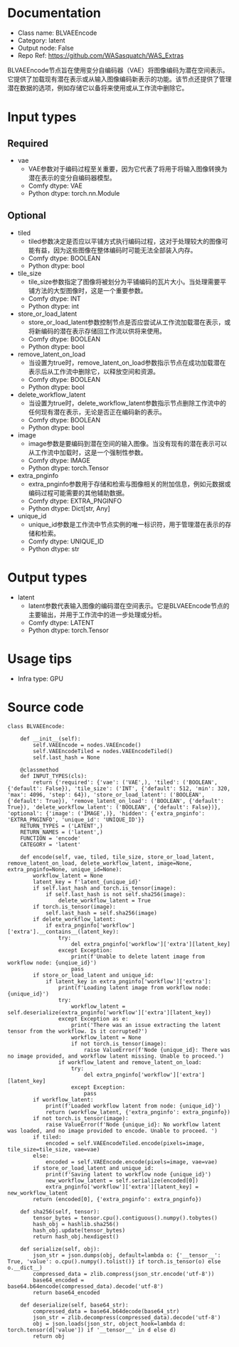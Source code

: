 # Documentation
- Class name: BLVAEEncode
- Category: latent
- Output node: False
- Repo Ref: https://github.com/WASasquatch/WAS_Extras

BLVAEEncode节点旨在使用变分自编码器（VAE）将图像编码为潜在空间表示。它提供了加载现有潜在表示或从输入图像编码新表示的功能。该节点还提供了管理潜在数据的选项，例如存储它以备将来使用或从工作流中删除它。

# Input types
## Required
- vae
    - VAE参数对于编码过程至关重要，因为它代表了将用于将输入图像转换为潜在表示的变分自编码器模型。
    - Comfy dtype: VAE
    - Python dtype: torch.nn.Module
## Optional
- tiled
    - tiled参数决定是否应以平铺方式执行编码过程，这对于处理较大的图像可能有益，因为这些图像在整体编码时可能无法全部装入内存。
    - Comfy dtype: BOOLEAN
    - Python dtype: bool
- tile_size
    - tile_size参数指定了图像将被划分为平铺编码的瓦片大小。当处理需要平铺方法的大型图像时，这是一个重要参数。
    - Comfy dtype: INT
    - Python dtype: int
- store_or_load_latent
    - store_or_load_latent参数控制节点是否应尝试从工作流加载潜在表示，或将新编码的潜在表示存储回工作流以供将来使用。
    - Comfy dtype: BOOLEAN
    - Python dtype: bool
- remove_latent_on_load
    - 当设置为true时，remove_latent_on_load参数指示节点在成功加载潜在表示后从工作流中删除它，以释放空间和资源。
    - Comfy dtype: BOOLEAN
    - Python dtype: bool
- delete_workflow_latent
    - 当设置为true时，delete_workflow_latent参数指示节点删除工作流中的任何现有潜在表示，无论是否正在编码新的表示。
    - Comfy dtype: BOOLEAN
    - Python dtype: bool
- image
    - image参数是要编码到潜在空间的输入图像。当没有现有的潜在表示可以从工作流中加载时，这是一个强制性参数。
    - Comfy dtype: IMAGE
    - Python dtype: torch.Tensor
- extra_pnginfo
    - extra_pnginfo参数用于存储和检索与图像相关的附加信息，例如元数据或编码过程可能需要的其他辅助数据。
    - Comfy dtype: EXTRA_PNGINFO
    - Python dtype: Dict[str, Any]
- unique_id
    - unique_id参数是工作流中节点实例的唯一标识符，用于管理潜在表示的存储和检索。
    - Comfy dtype: UNIQUE_ID
    - Python dtype: str

# Output types
- latent
    - latent参数代表输入图像的编码潜在空间表示。它是BLVAEEncode节点的主要输出，并用于工作流中的进一步处理或分析。
    - Comfy dtype: LATENT
    - Python dtype: torch.Tensor

# Usage tips
- Infra type: GPU

# Source code
```
class BLVAEEncode:

    def __init__(self):
        self.VAEEncode = nodes.VAEEncode()
        self.VAEEncodeTiled = nodes.VAEEncodeTiled()
        self.last_hash = None

    @classmethod
    def INPUT_TYPES(cls):
        return {'required': {'vae': ('VAE',), 'tiled': ('BOOLEAN', {'default': False}), 'tile_size': ('INT', {'default': 512, 'min': 320, 'max': 4096, 'step': 64}), 'store_or_load_latent': ('BOOLEAN', {'default': True}), 'remove_latent_on_load': ('BOOLEAN', {'default': True}), 'delete_workflow_latent': ('BOOLEAN', {'default': False})}, 'optional': {'image': ('IMAGE',)}, 'hidden': {'extra_pnginfo': 'EXTRA_PNGINFO', 'unique_id': 'UNIQUE_ID'}}
    RETURN_TYPES = ('LATENT',)
    RETURN_NAMES = ('latent',)
    FUNCTION = 'encode'
    CATEGORY = 'latent'

    def encode(self, vae, tiled, tile_size, store_or_load_latent, remove_latent_on_load, delete_workflow_latent, image=None, extra_pnginfo=None, unique_id=None):
        workflow_latent = None
        latent_key = f'latent_{unique_id}'
        if self.last_hash and torch.is_tensor(image):
            if self.last_hash is not self.sha256(image):
                delete_workflow_latent = True
        if torch.is_tensor(image):
            self.last_hash = self.sha256(image)
        if delete_workflow_latent:
            if extra_pnginfo['workflow']['extra'].__contains__(latent_key):
                try:
                    del extra_pnginfo['workflow']['extra'][latent_key]
                except Exception:
                    print(f'Unable to delete latent image from workflow node: {unqiue_id}')
                    pass
        if store_or_load_latent and unique_id:
            if latent_key in extra_pnginfo['workflow']['extra']:
                print(f'Loading latent image from workflow node: {unique_id}')
                try:
                    workflow_latent = self.deserialize(extra_pnginfo['workflow']['extra'][latent_key])
                except Exception as e:
                    print('There was an issue extracting the latent tensor from the workflow. Is it corrupted?')
                    workflow_latent = None
                    if not torch.is_tensor(image):
                        raise ValueError(f'Node {unique_id}: There was no image provided, and workflow latent missing. Unable to proceed.')
                if workflow_latent and remove_latent_on_load:
                    try:
                        del extra_pnginfo['workflow']['extra'][latent_key]
                    except Exception:
                        pass
        if workflow_latent:
            print(f'Loaded workflow latent from node: {unique_id}')
            return (workflow_latent, {'extra_pnginfo': extra_pnginfo})
        if not torch.is_tensor(image):
            raise ValueError(f'Node {unique_id}: No workflow latent was loaded, and no image provided to encode. Unable to proceed. ')
        if tiled:
            encoded = self.VAEEncodeTiled.encode(pixels=image, tile_size=tile_size, vae=vae)
        else:
            encoded = self.VAEEncode.encode(pixels=image, vae=vae)
        if store_or_load_latent and unique_id:
            print(f'Saving latent to workflow node {unique_id}')
            new_workflow_latent = self.serialize(encoded[0])
            extra_pnginfo['workflow']['extra'][latent_key] = new_workflow_latent
        return (encoded[0], {'extra_pnginfo': extra_pnginfo})

    def sha256(self, tensor):
        tensor_bytes = tensor.cpu().contiguous().numpy().tobytes()
        hash_obj = hashlib.sha256()
        hash_obj.update(tensor_bytes)
        return hash_obj.hexdigest()

    def serialize(self, obj):
        json_str = json.dumps(obj, default=lambda o: {'__tensor__': True, 'value': o.cpu().numpy().tolist()} if torch.is_tensor(o) else o.__dict__)
        compressed_data = zlib.compress(json_str.encode('utf-8'))
        base64_encoded = base64.b64encode(compressed_data).decode('utf-8')
        return base64_encoded

    def deserialize(self, base64_str):
        compressed_data = base64.b64decode(base64_str)
        json_str = zlib.decompress(compressed_data).decode('utf-8')
        obj = json.loads(json_str, object_hook=lambda d: torch.tensor(d['value']) if '__tensor__' in d else d)
        return obj
```